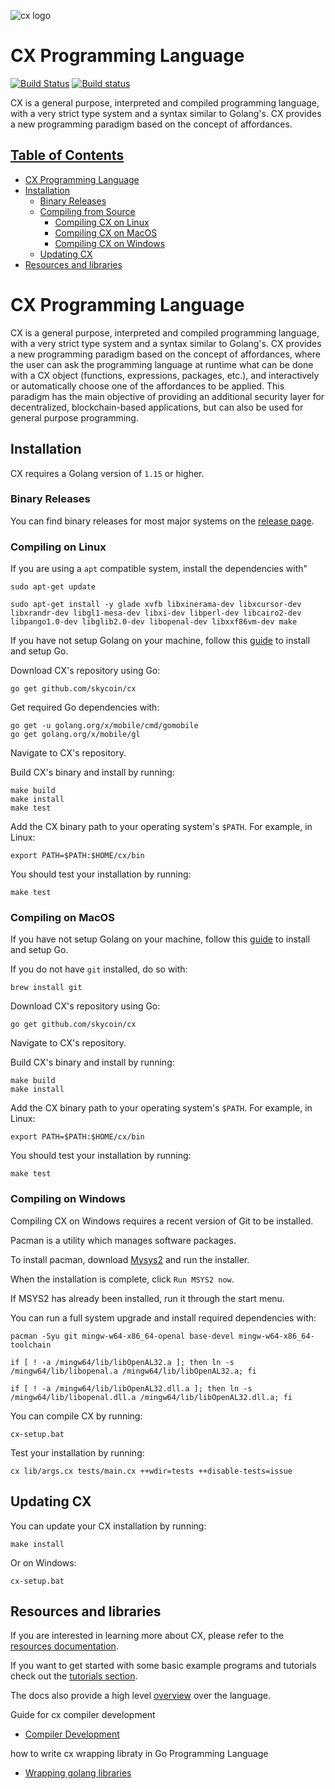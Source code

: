 ![cx logo](https://user-images.githubusercontent.com/26845312/32426758-2a4bbb00-c282-11e7-858e-a1eaf3ea92f3.png)

# CX Programming Language
 
[![Build Status](https://travis-ci.com/skycoin/cx.svg?branch=develop)](https://travis-ci.com/skycoin/cx) [![Build status](https://ci.appveyor.com/api/projects/status/y04pofhhfmpw8vef/branch/master?svg=true)](https://ci.appveyor.com/project/skycoin/cx/branch/master)

CX is a general purpose, interpreted and compiled programming
language, with a very strict type system and a syntax
similar to Golang's. CX provides a new programming paradigm based on
the concept of affordances.

## [Table of Contents](#Table-ofContents) 

   * [CX Programming Language](#cx-programming-language-1)
   * [Installation](#installation)
      * [Binary Releases](#binary-releases)  
      * [Compiling from Source](#compiling-from-source)
         * [Compiling CX on Linux](#compiling-on-linux)
         * [Compiling CX on MacOS](#compiling-on-macos)
         * [Compiling CX on Windows](#compiling-on-windows)
      * [Updating CX](#updating-cx)
   * [Resources and libraries](#resources-and-libraries)

# CX Programming Language

CX is a general purpose, interpreted and compiled programming
language, with a very strict type system and a syntax
similar to Golang's. CX provides a new programming paradigm based on
the concept of affordances, where the user can ask the programming
language at runtime what can be done with a CX object (functions,
expressions, packages, etc.), and interactively or automatically choose
one of the affordances to be applied. This paradigm has the main objective
of providing an additional security layer for decentralized,
blockchain-based applications, but can also be used for general
purpose programming. 

## Installation

CX requires a Golang version of `1.15` or higher. 

### Binary Releases

You can find binary releases for most major systems on the [release page](https://github.com/skycoin/cx/releases). 

### Compiling on Linux

If you are using a `apt` compatible system, install the dependencies with"

```
sudo apt-get update

sudo apt-get install -y glade xvfb libxinerama-dev libxcursor-dev libxrandr-dev libgl1-mesa-dev libxi-dev libperl-dev libcairo2-dev libpango1.0-dev libglib2.0-dev libopenal-dev libxxf86vm-dev make
```

If you have not setup Golang on your machine, follow this [guide](https://www.tecmint.com/install-go-in-ubuntu/) to install and setup Go. 

Download CX's repository using Go:

```
go get github.com/skycoin/cx
```

Get required Go dependencies with:

```
go get -u golang.org/x/mobile/cmd/gomobile
go get golang.org/x/mobile/gl 
```

Navigate to CX's repository.

Build CX's binary and install by running:

```
make build
make install
make test
```

Add the CX binary path to your operating system's `$PATH`. For example, in Linux:

```
export PATH=$PATH:$HOME/cx/bin
```

You should test your installation by running:

```
make test
```

### Compiling on MacOS

If you have not setup Golang on your machine, follow this [guide](https://www.digitalocean.com/community/tutorials/how-to-install-go-and-set-up-a-local-programming-environment-on-macos) to install and setup Go. 

If you do not have `git` installed, do so with:

```
brew install git
```

Download CX's repository using Go:

```
go get github.com/skycoin/cx
```

Navigate to CX's repository.

Build CX's binary and install by running:

```
make build
make install
```

Add the CX binary path to your operating system's `$PATH`. For example, in Linux:

```
export PATH=$PATH:$HOME/cx/bin
```

You should test your installation by running:

```
make test
```

### Compiling on Windows

Compiling CX on Windows requires a recent version of Git to be installed. 

Pacman is a utility which manages software packages.   

To install pacman, download [Mysys2](https://www.msys2.org) and run the installer.

When the installation is complete, click ` Run MSYS2 now `.     

If MSYS2 has already been installed, run it through the start menu.

You can run a full system upgrade and install required dependencies with: 

```
pacman -Syu git mingw-w64-x86_64-openal base-devel mingw-w64-x86_64-toolchain

if [ ! -a /mingw64/lib/libOpenAL32.a ]; then ln -s /mingw64/lib/libopenal.a /mingw64/lib/libOpenAL32.a; fi

if [ ! -a /mingw64/lib/libOpenAL32.dll.a ]; then ln -s /mingw64/lib/libopenal.dll.a /mingw64/lib/libOpenAL32.dll.a; fi
```

You can compile CX by running: 

```
cx-setup.bat
```

Test your installation by running:

```
cx lib/args.cx tests/main.cx ++wdir=tests ++disable-tests=issue
```

## Updating CX

You can update your CX installation by running:

```
make install
```

Or on Windows:

```
cx-setup.bat
```

## Resources and libraries

If you are interested in learning more about CX, please refer to the [resources documentation](docs/cx-resources.md). 

If you want to get started with some basic example programs and tutorials check out the [tutorials section](docs/cx-tutorials.md). 

The docs also provide a high level [overview](docs/overview.md) over the language. 


Guide for  cx compiler development
* [Compiler Development](docs/CompilerDevelopment.md)

how  to write cx wrapping libraty in Go Programming Language
* [Wrapping golang libraries](docs/Wrappinggolanglibraries.md)
